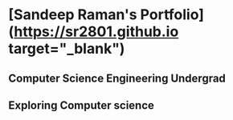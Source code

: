# [Sandeep Raman's Portfolio](https://sr2801.github.io target="_blank")
## Computer Science Engineering Undergrad
## Exploring Computer science
